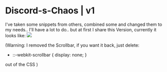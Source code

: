 # Discord-s-Chaos | v1

I've taken some snippets from others, combined some and changed them to my needs..
I'll have a lot to do.. but at first I share this Version, currently it looks like:
<img src="https://i.imgur.com/egsajPK.png"/>

(Warning: I removed the Scrollbar, if you want it back, just delete:
- ::-webkit-scrollbar {
     display: none;
 }
 
out of the CSS
)
